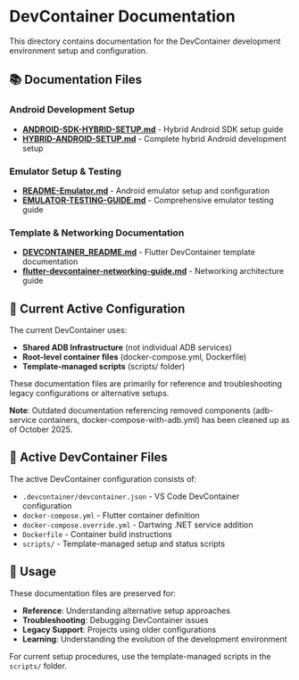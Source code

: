 # DevContainer Documentation

This directory contains documentation for the DevContainer development environment setup and configuration.

## 📚 Documentation Files

### Android Development Setup
- **[ANDROID-SDK-HYBRID-SETUP.md](ANDROID-SDK-HYBRID-SETUP.md)** - Hybrid Android SDK setup guide
- **[HYBRID-ANDROID-SETUP.md](HYBRID-ANDROID-SETUP.md)** - Complete hybrid Android development setup

### Emulator Setup & Testing
- **[README-Emulator.md](README-Emulator.md)** - Android emulator setup and configuration
- **[EMULATOR-TESTING-GUIDE.md](EMULATOR-TESTING-GUIDE.md)** - Comprehensive emulator testing guide

### Template & Networking Documentation
- **[DEVCONTAINER_README.md](DEVCONTAINER_README.md)** - Flutter DevContainer template documentation
- **[flutter-devcontainer-networking-guide.md](flutter-devcontainer-networking-guide.md)** - Networking architecture guide

## 🎯 Current Active Configuration

The current DevContainer uses:
- **Shared ADB Infrastructure** (not individual ADB services)
- **Root-level container files** (docker-compose.yml, Dockerfile)
- **Template-managed scripts** (scripts/ folder)

These documentation files are primarily for reference and troubleshooting legacy configurations or alternative setups.

**Note**: Outdated documentation referencing removed components (adb-service containers, docker-compose-with-adb.yml) has been cleaned up as of October 2025.

## 🔧 Active DevContainer Files

The active DevContainer configuration consists of:
- `.devcontainer/devcontainer.json` - VS Code DevContainer configuration
- `docker-compose.yml` - Flutter container definition
- `docker-compose.override.yml` - Dartwing .NET service addition  
- `Dockerfile` - Container build instructions
- `scripts/` - Template-managed setup and status scripts

## 📖 Usage

These documentation files are preserved for:
- **Reference**: Understanding alternative setup approaches
- **Troubleshooting**: Debugging DevContainer issues
- **Legacy Support**: Projects using older configurations
- **Learning**: Understanding the evolution of the development environment

For current setup procedures, use the template-managed scripts in the `scripts/` folder.